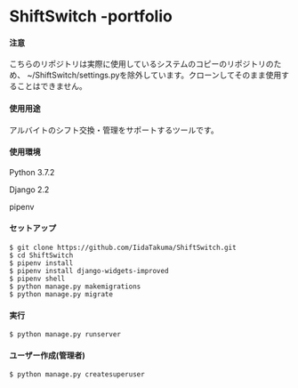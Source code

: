 
# ShiftSwitch -portfolio

#### 注意
こちらのリポジトリは実際に使用しているシステムのコピーのリポジトリのため、
~/ShiftSwitch/settings.pyを除外しています。クローンしてそのまま使用することはできません。

#### 使用用途

アルバイトのシフト交換・管理をサポートするツールです。

#### 使用環境

Python 3.7.2

Django 2.2

pipenv



#### セットアップ

```shell
$ git clone https://github.com/IidaTakuma/ShiftSwitch.git
$ cd ShiftSwitch
$ pipenv install
$ pipenv install django-widgets-improved
$ pipenv shell
$ python manage.py makemigrations
$ python manage.py migrate
```



#### 実行

```shell
$ python manage.py runserver
```

#### ユーザー作成(管理者)

```shell
$ python manage.py createsuperuser
```





